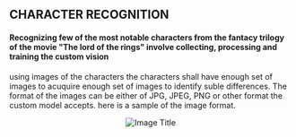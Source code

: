 ## CHARACTER RECOGNITION

#### Recognizing few of the most notable characters from the fantacy trilogy of the movie "The lord of the rings" involve collecting, processing and training the custom vision
using images of the characters the characters shall have enough set of images to acuquire enough set of images to identify suble differences. The format of the images can be 
either of JPG, JPEG, PNG or other format the custom model accepts. here is a sample of the image format.
 <div align="center">
  <img src="docs/images1.png" alt="Image Title">
</div>


